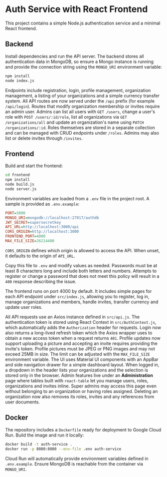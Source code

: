 # Auth Service with React Frontend

This project contains a simple Node.js authentication service and a minimal React frontend.

## Backend

Install dependencies and run the API server. The backend stores all
authentication data in MongoDB, so ensure a Mongo instance is running
and provide the connection string using the `MONGO_URI` environment variable:

```bash
npm install
node index.js
```

Endpoints include registration, login, profile management, organization management,
a listing of your organizations and a simple currency transfer system. All API
routes are now served under the `/api` prefix (for example `/api/login`).
Routes that modify organization membership or invites require an admin user. Admins
can list all users with `GET /users`, change a user's role with `POST /users/:id/role`,
list all organizations via `GET /organizations/all` and update an organization's name
using `PATCH /organizations/:id`. Roles themselves are stored in a separate collection
and can be managed with CRUD endpoints under `/roles`. Admins may also list or delete invites through `/invites`.

## Frontend

Build and start the frontend:

```bash
cd frontend
npm install
node build.js
node server.js
```

Environment variables are loaded from a `.env` file in the project root. A sample is provided as `.env.example`:

```ini
PORT=3000
MONGO_URI=mongodb://localhost:27017/authdb
JWT_SECRET=supersecretkey
API_URL=http://localhost:3000/api
CORS_ORIGIN=http://localhost:3000
FRONTEND_PORT=4000
MAX_FILE_SIZE=26214400
```

`CORS_ORIGIN` defines which origin is allowed to access the API. When unset, it defaults to the origin of `API_URL`.

Copy this file to `.env` and modify values as needed.
Passwords must be at least 8 characters long and include both letters and
numbers. Attempts to register or change a password that does not meet this
policy will result in a `400` response describing the issue.

The frontend runs on port 4000 by default. It includes simple pages for each API endpoint under `src/index.js`, allowing you to register, log in, manage organizations and members, handle invites, transfer currency and update user roles.

All API requests use an Axios instance defined in `src/api.js`. The authentication token is stored using React Context in `src/AuthContext.js`, which automatically adds the `Authorization` header for requests. Login now also returns a long-lived refresh token which the Axios wrapper uses to obtain a new access token when a request returns `401`. Profile updates now support uploading a picture and accepting an invite requires providing the invite's token.
Profile pictures must be JPEG or PNG images and may not exceed 25MB in size.
The limit can be adjusted with the `MAX_FILE_SIZE` environment variable.
The UI uses Material UI components with an AppBar and side navigation drawer for a simple dashboard layout. When logged in, a dropdown in the header lists your organizations and the selection is stored only in the browser. Admin features live under an **Administration** page where tables built with `react-table` let you manage users, roles, organizations and invites inline. Super admins may access this page even without belonging to an organization or having roles assigned. Deleting an organization now also removes its roles, invites and any references from user documents.

## Docker

The repository includes a `Dockerfile` ready for deployment to Google Cloud Run. Build the image and run it locally:

```bash
docker build -t auth-service .
docker run -p 8080:8080 --env-file .env auth-service
```

Cloud Run will automatically provide environment variables defined in `.env.example`. Ensure MongoDB is reachable from the container via `MONGO_URI`.
